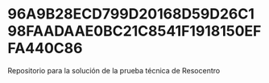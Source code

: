 # 96A9B28ECD799D20168D59D26C198FAADAAE0BC21C8541F1918150EFFA440C86
Repositorio para la solución de la prueba técnica de Resocentro
